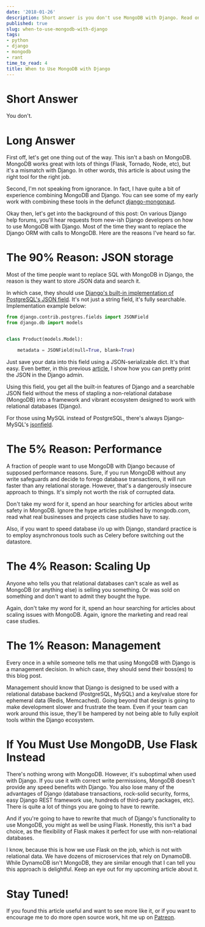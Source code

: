 ```yaml
---
date: '2018-01-26'
description: Short answer is you don't use MongoDB with Django. Read on for the specifics.
published: true
slug: when-to-use-mongodb-with-django
tags:
- python
- django
- mongodb
- rant
time_to_read: 4
title: When to Use MongoDB with Django
---
```


Short Answer
============

You don't.

Long Answer
===========

First off, let's get one thing out of the way. This isn't a bash on
MongoDB. MongoDB works great with lots of things (Flask, Tornado, Node,
etc), but it's a mismatch with Django. In other words, this article is
about using the right tool for the right job.

Second, I'm not speaking from ignorance. In fact, I have quite a bit of
experience combining MongoDB and Django. You can see some of my early
work with combining these tools in the defunct
[django-mongonaut](https://github.com/jazzband/django-mongonaut).

Okay then, let's get into the background of this post: On various
Django help forums, you'll hear requests from new-ish Django developers
on how to use MongoDB with Django. Most of the time they want to replace
the Django ORM with calls to MongoDB. Here are the reasons I've heard
so far.

The 90% Reason: JSON storage
============================

Most of the time people want to replace SQL with MongoDB in Django, the
reason is they want to store JSON data and search it.

In which case, they should use [Django's built-in implementation of
PostgreSQL's JSON
field](https://docs.djangoproject.com/en/2.0/ref/contrib/postgres/fields/#jsonfield).
It's not just a string field, it's fully searchable. Implementation
example below:

``` python
from django.contrib.postgres.fields import JSONField
from django.db import models


class Product(models.Model):

    metadata = JSONField(null=True, blank=True)
```

Just save your data into this field using a JSON-serializable dict.
It's that easy. Even better, in this previous
[article](/pretty-formatting-json-django-admin.html),
I show how you can pretty print the JSON in the Django admin.

Using this field, you get all the built-in features of Django and a
searchable JSON field without the mess of stapling a non-relational
database (MongoDB) into a framework and vibrant ecosystem designed to
work with relational databases (Django).

For those using MySQL instead of PostgreSQL, there's always
Django-MySQL's
[jsonfield](https://django-mysql.readthedocs.io/en/latest/model_fields/json_field.html).

The 5% Reason: Performance
==========================

A fraction of people want to use MongoDB with Django because of supposed
performance reasons. Sure, if you run MongoDB without any write
safeguards and decide to forego database transactions, it will run
faster than any relational storage. However, that's a dangerously
insecure approach to things. It's simply not worth the risk of
corrupted data.

Don't take my word for it, spend an hour searching for articles about
write safety in MongoDB. Ignore the hype articles published by
mongodb.com, read what real businesses and projects case studies have to
say.

Also, if you want to speed database i/o up with Django, standard
practice is to employ asynchronous tools such as Celery before switching
out the datastore.

The 4% Reason: Scaling Up
=========================

Anyone who tells you that relational databases can't scale as well as
MongoDB (or anything else) is selling you something. Or was sold on
something and don't want to admit they bought the hype.

Again, don't take my word for it, spend an hour searching for articles
about scaling issues with MongoDB. Again, ignore the marketing and read
real case studies.

The 1% Reason: Management
=========================

Every once in a while someone tells me that using MongoDB with Django is
a management decision. In which case, they should send their boss(es) to
this blog post.

Management should know that Django is designed to be used with a
relational database backend (PostgreSQL, MySQL) and a key/value store
for ephemeral data (Redis, Memcached). Going beyond that design is going
to make development slower and frustrate the team. Even if your team can
work around this issue, they'll be hampered by not being able to fully
exploit tools within the Django ecosystem.

If You Must Use MongoDB, Use Flask Instead
==========================================

There's nothing wrong with MongoDB. However, it's suboptimal when used
with Django. If you use it with correct write permissions, MongoDB
doesn't provide any speed benefits with Django. You also lose many of
the advantages of Django (database transactions, rock-solid security,
forms, easy Django REST framework use, hundreds of third-party packages,
etc). There is quite a lot of things you are going to have to rewrite.

And if you're going to have to rewrite that much of Django's
functionality to use MongoDB, you might as well be using Flask.
Honestly, this isn't a bad choice, as the flexibility of Flask makes it
perfect for use with non-relational databases.

I know, because this is how we use Flask on the job, which is not with
relational data. We have dozens of microservices that rely on DynamoDB.
While DynamoDB isn't MongoDB, they are similar enough that I can tell
you this approach is delightful. Keep an eye out for my upcoming article
about it.

Stay Tuned!
===========

If you found this article useful and want to see more like it, or if you
want to encourage me to do more open source work, hit me up on
[Patreon](https://www.patreon.com/danielroygreenfeld).

